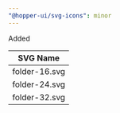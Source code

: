 ```yaml
---
"@hopper-ui/svg-icons": minor
---
```


Added

| SVG Name      |
| ------------- |
| folder-16.svg |
| folder-24.svg |
| folder-32.svg |
